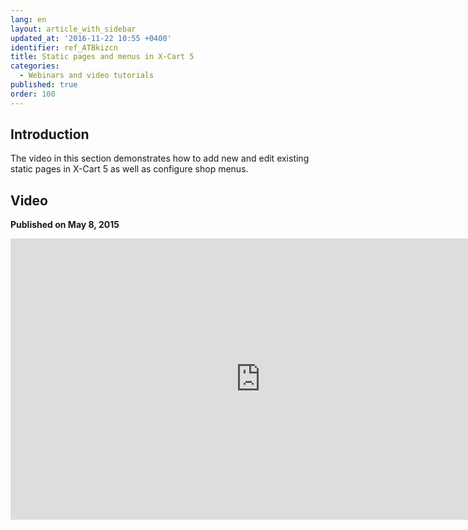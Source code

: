 ```yaml
---
lang: en
layout: article_with_sidebar
updated_at: '2016-11-22 10:55 +0400'
identifier: ref_ATBkizcn
title: Static pages and menus in X-Cart 5
categories:
  - Webinars and video tutorials
published: true
order: 100
---
```



## Introduction

The video in this section demonstrates how to add new and edit existing static pages in X-Cart 5 as well as configure shop menus.

## Video
**Published on May 8, 2015**
<iframe class="youtube-player" type="text/html" style="width: 800px; height: 450px" src="http://www.youtube.com/embed/R_oa-4IF-3M" frameborder="0"></iframe>
